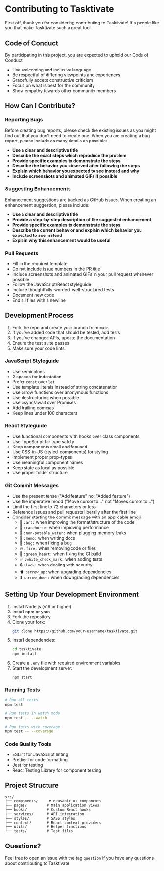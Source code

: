 # Contributing to Tasktivate

First off, thank you for considering contributing to Tasktivate! It's people like you that make Tasktivate such a great tool.

## Code of Conduct

By participating in this project, you are expected to uphold our Code of Conduct:

- Use welcoming and inclusive language
- Be respectful of differing viewpoints and experiences
- Gracefully accept constructive criticism
- Focus on what is best for the community
- Show empathy towards other community members

## How Can I Contribute?

### Reporting Bugs

Before creating bug reports, please check the existing issues as you might find out that you don't need to create one. When you are creating a bug report, please include as many details as possible:

* **Use a clear and descriptive title**
* **Describe the exact steps which reproduce the problem**
* **Provide specific examples to demonstrate the steps**
* **Describe the behavior you observed after following the steps**
* **Explain which behavior you expected to see instead and why**
* **Include screenshots and animated GIFs if possible**

### Suggesting Enhancements

Enhancement suggestions are tracked as GitHub issues. When creating an enhancement suggestion, please include:

* **Use a clear and descriptive title**
* **Provide a step-by-step description of the suggested enhancement**
* **Provide specific examples to demonstrate the steps**
* **Describe the current behavior and explain which behavior you expected to see instead**
* **Explain why this enhancement would be useful**

### Pull Requests

* Fill in the required template
* Do not include issue numbers in the PR title
* Include screenshots and animated GIFs in your pull request whenever possible
* Follow the JavaScript/React styleguide
* Include thoughtfully-worded, well-structured tests
* Document new code
* End all files with a newline

## Development Process

1. Fork the repo and create your branch from `main`
2. If you've added code that should be tested, add tests
3. If you've changed APIs, update the documentation
4. Ensure the test suite passes
5. Make sure your code lints

### JavaScript Styleguide

* Use semicolons
* 2 spaces for indentation
* Prefer `const` over `let`
* Use template literals instead of string concatenation
* Use arrow functions over anonymous functions
* Use destructuring when possible
* Use async/await over Promises
* Add trailing commas
* Keep lines under 100 characters

### React Styleguide

* Use functional components with hooks over class components
* Use TypeScript for type safety
* Keep components small and focused
* Use CSS-in-JS (styled-components) for styling
* Implement proper prop-types
* Use meaningful component names
* Keep state as local as possible
* Use proper folder structure

### Git Commit Messages

* Use the present tense ("Add feature" not "Added feature")
* Use the imperative mood ("Move cursor to..." not "Moves cursor to...")
* Limit the first line to 72 characters or less
* Reference issues and pull requests liberally after the first line
* Consider starting the commit message with an applicable emoji:
    * 🎨 `:art:` when improving the format/structure of the code
    * 🐎 `:racehorse:` when improving performance
    * 🚱 `:non-potable_water:` when plugging memory leaks
    * 📝 `:memo:` when writing docs
    * 🐛 `:bug:` when fixing a bug
    * 🔥 `:fire:` when removing code or files
    * 💚 `:green_heart:` when fixing the CI build
    * ✅ `:white_check_mark:` when adding tests
    * 🔒 `:lock:` when dealing with security
    * ⬆️ `:arrow_up:` when upgrading dependencies
    * ⬇️ `:arrow_down:` when downgrading dependencies

## Setting Up Your Development Environment

1. Install Node.js (v16 or higher)
2. Install npm or yarn
3. Fork the repository
4. Clone your fork:
   ```bash
   git clone https://github.com/your-username/tasktivate.git
   ```
5. Install dependencies:
   ```bash
   cd tasktivate
   npm install
   ```
6. Create a `.env` file with required environment variables
7. Start the development server:
   ```bash
   npm start
   ```

### Running Tests

```bash
# Run all tests
npm test

# Run tests in watch mode
npm test -- --watch

# Run tests with coverage
npm test -- --coverage
```

### Code Quality Tools

* ESLint for JavaScript linting
* Prettier for code formatting
* Jest for testing
* React Testing Library for component testing

## Project Structure

```
src/
├── components/     # Reusable UI components
├── pages/         # Main application views
├── hooks/         # Custom React hooks
├── services/      # API integration
├── styles/        # SASS styles
├── context/       # React context providers
├── utils/         # Helper functions
└── tests/         # Test files
```

## Questions?

Feel free to open an issue with the tag `question` if you have any questions about contributing to Tasktivate.
